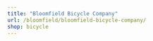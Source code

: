 ```yaml
---
title: "Bloomfield Bicycle Company"
url: /bloomfield/bloomfield-bicycle-company/
shop: bicycle
---
```

